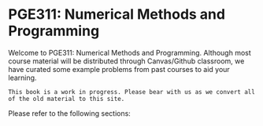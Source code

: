 # PGE311: Numerical Methods and Programming

Welcome to PGE311: Numerical Methods and Programming. Although most course material will be distributed through Canvas/Github classroom, 
we have curated some example problems from past courses to aid your learning.

```{important}
This book is a work in progress. Please bear with us as we convert all of the old material to this site. 
```

Please refer to the following sections:

```{tableofcontents}
```
